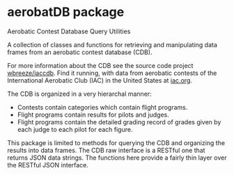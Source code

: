 # aerobatDB package

Aerobatic Contest Database Query Utilities

A collection of classes and functions for retrieving
and manipulating data frames from an aerobatic contest database (CDB).

For more information about the CDB see the source code project
[wbreeze/iaccdb](https://github.com/wbreeze/iaccdb).
Find it running, with data from aerobatic contests of the
International Aerobatic Club (IAC) in the United States at
[iac.org](https://iaccdb.iac.org/).

The CDB is organized in a very hierarchal manner:

- Contests contain categories which contain flight programs.
- Flight programs contain results for pilots and judges.
- Flight programs contain the detailed grading record of
  grades given by each judge to each pilot for each figure.

This package is limited to methods for querying the CDB and organizing the
results into data frames.  The CDB raw interface is a RESTful one that returns
JSON data strings.  The functions here provide a fairly thin layer over the
RESTful JSON interface.
